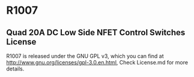 # R1007
Quad 20A DC Low Side NFET Control Switches
License
-------
R1007 is released under the GNU GPL v3, which you can find at <http://www.gnu.org/licenses/gpl-3.0.en.html>,
Check License.md for more details.